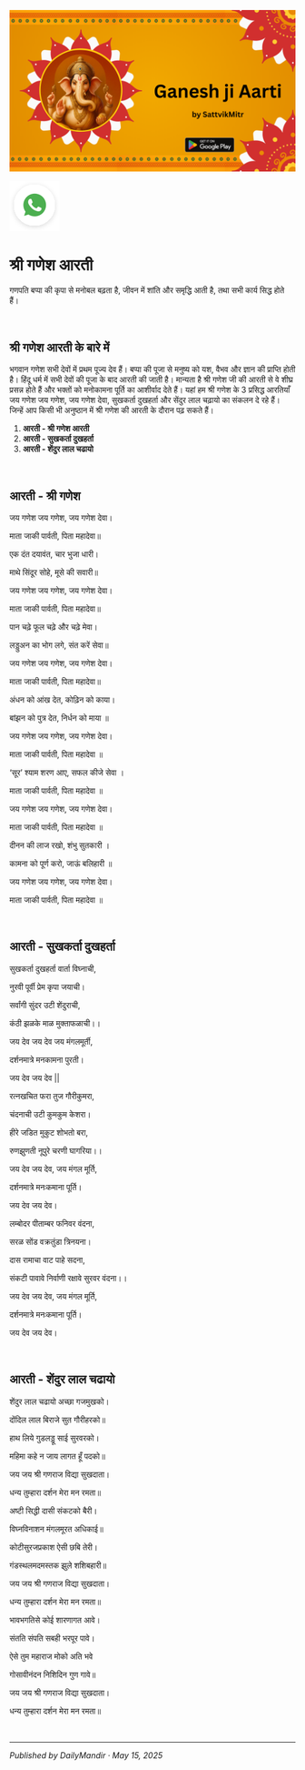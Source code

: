 <!-- Banner SVG -->
![Banner](https://raw.githubusercontent.com/anandwana001/content-repo/refs/heads/main/aarti/ganesh/ganesh_ji_aarti_banner.png)

<!-- Share & WhatsApp icons as SVG -->
<a href="https://api.whatsapp.com/send?text=Check%20out%20this%20article%20in%20the%20Hanuman%20Chalisa%20app%3A%20https%3A%2F%2Fwww.sattvikmitr.com%2Farticles%3FcontentUrl%3Dhttps%253A%252F%252Fraw.githubusercontent.com%252Fanandwana001%252Fcontent-repo%252Frefs%252Fheads%252Fmain%252Faarti%252Fganesh%252Fganesh_aarti_english.md%26title%3DGanesh%2520Aarti">
  <img src="https://raw.githubusercontent.com/anandwana001/content-repo/refs/heads/main/assets/ic_wtsapp_share_rounded.svg" alt="WhatsApp"/>
</a>

<br>



# श्री गणेश आरती
गणपति बप्पा की कृपा से मनोबल बढ़ता है, जीवन में शांति और समृद्धि आती है, तथा सभी कार्य सिद्ध होते हैं।

<br>

## श्री गणेश आरती के बारे में
भगवान गणेश सभी देवों में प्रथम पूज्य देव हैं। बप्पा की पूजा से मनुष्य को यश, वैभव और ज्ञान की प्राप्ति होती है। हिंदू धर्म में सभी देवों की पूजा के बाद आरती की जाती है। मान्यता है श्री गणेश जी की आरती से वे शीघ्र प्रसन्न होते हैं और भक्तों को मनोकामना पूर्ति का आशीर्वाद देते हैं। यहां हम श्री गणेश के 3 प्रसिद्ध आरतियाँ जय गणेश जय गणेश, जय गणेश देवा, सुखकर्ता दुखहर्ता और सेंदुर लाल चढ़ायो का संकलन दे रहे हैं। जिन्हें आप किसी भी अनुष्ठान में श्री गणेश की आरती के दौरान पढ़ सकते हैं।


1. **आरती - श्री गणेश आरती**  
2. **आरती - सुखकर्ता दुखहर्ता**  
3. **आरती - शेंदुर लाल चढायो**

<br>



## आरती - श्री गणेश

जय गणेश जय गणेश, जय गणेश देवा।

माता जाकी पार्वती, पिता महादेवा॥

एक दंत दयावंत, चार भुजा धारी।

माथे सिंदूर सोहे, मूसे की सवारी॥

जय गणेश जय गणेश, जय गणेश देवा।

माता जाकी पार्वती, पिता महादेवा॥

पान चढ़े फूल चढ़े और चढ़े मेवा।

लड्डुअन का भोग लगे, संत करें सेवा॥

जय गणेश जय गणेश, जय गणेश देवा।

माता जाकी पार्वती, पिता महादेवा॥

अंधन को आंख देत, कोढ़िन को काया।

बांझन को पुत्र देत, निर्धन को माया ॥

जय गणेश जय गणेश, जय गणेश देवा।

माता जाकी पार्वती, पिता महादेवा ॥

‘सूर’ श्याम शरण आए, सफल कीजे सेवा ।

माता जाकी पार्वती, पिता महादेवा ॥

जय गणेश जय गणेश, जय गणेश देवा।

माता जाकी पार्वती, पिता महादेवा ॥

दीनन की लाज रखो, शंभु सुतकारी ।

कामना को पूर्ण करो, जाऊं बलिहारी ॥

जय गणेश जय गणेश, जय गणेश देवा।

माता जाकी पार्वती, पिता महादेवा ॥

<br>

## आरती - सुखकर्ता दुखहर्ता
सुखकर्ता दुखहर्ता वार्ता विघ्नाची,

नुरवी पूर्वी प्रेम कृपा जयाची।

सर्वांगी सुंदर उटी शेंदुराची,

कंठी झळके माळ मुक्ताफळाची।।

जय देव जय देव जय मंगलमूर्ती,

दर्शनमात्रे मनकामना पुरती।

जय देव जय देव ||

रत्नखचित फरा तुज गौरीकुमरा,

चंदनाची उटी कुमकुम केशरा।

हीरे जडित मुकुट शोभतो बरा,

रुणझुणती नूपुरे चरणी घागरिया।।

जय देव जय देव, जय मंगल मूर्ति,

दर्शनमात्रे मनःकमाना पूर्ति।

जय देव जय देव।

लम्बोदर पीताम्बर फनिवर वंदना,

सरळ सोंड वक्रतुंडा त्रिनयना।

दास रामाचा वाट पाहे सदना,

संकटी पावावे निर्वाणी रक्षावे सुरवर वंदना।।

जय देव जय देव, जय मंगल मूर्ति,

दर्शनमात्रे मनःकमाना पूर्ति।

जय देव जय देव।

<br>

## आरती - शेंदुर लाल चढायो
शेंदुर लाल चढायो अच्छा गजमुखको।

दोंदिल लाल बिराजे सुत गौरीहरको॥

हाथ लिये गुडलड्डू साई सुरवरको।

महिमा कहे न जाय लागत हूँ पदको॥

जय जय श्री गणराज विद्या सुखदाता।

धन्य तुम्हारा दर्शन मेरा मन रमता॥

अष्टी सिद्धी दासी संकटको बैरी।

विघ्नविनाशन मंगलमूरत अधिकाई॥

कोटीसुरजप्रकाश ऐसी छबि तेरी।

गंडस्थलमदमस्तक झुले शशिबहारी॥

जय जय श्री गणराज विद्या सुखदाता।

धन्य तुम्हारा दर्शन मेरा मन रमता॥

भावभगतिसे कोई शारणागत आवे।

संतति संपति सबही भरपूर पावे।

ऐसे तुम महाराज मोको अति भवे

गोसावीनंदन निशिदिन गुण गावे॥

जय जय श्री गणराज विद्या सुखदाता।

धन्य तुम्हारा दर्शन मेरा मन रमता॥



<br>

---

*Published by DailyMandir · May 15, 2025*
